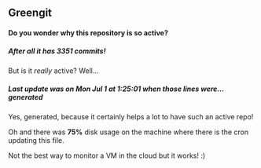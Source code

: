 ## Greengit

#### Do you wonder why this repository is so active?

##### After all it has 3351 commits!

But is it *really* active? Well...

##### Last update was on Mon Jul 1 at 1:25:01 when those lines were... generated

Yes, generated, because it certainly helps a lot to have such an active repo!

Oh and there was **75%** disk usage on the machine
where there is the cron updating this file.

Not the best way to monitor a VM in the cloud but it works! :)
